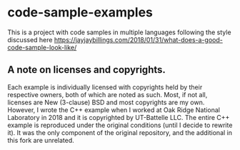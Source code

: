 # code-sample-examples
This is a project with code samples in multiple languages following the style discussed here https://jayjaybillings.com/2018/01/31/what-does-a-good-code-sample-look-like/

## A note on licenses and copyrights.

Each example is individually licensed with copyrights held by their respective owners, both of which are noted as such. Most, if not all, licenses are New (3-clause) BSD and most copyrights are my own. However, I wrote the C++ example when I worked at Oak Ridge National Laboratory in 2018 and it is copyrighted by UT-Battelle LLC. The entire C++ example is reproduced under the original conditions (until I decide to rewrite it). It was the only component of the original repository, and the additional in this fork are unrelated.
